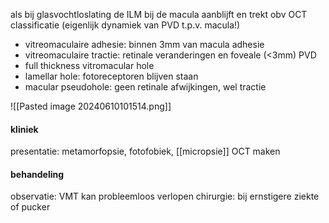 als bij glasvochtloslating de ILM bij de macula aanblijft en trekt
obv OCT classificatie (eigenlijk dynamiek van PVD t.p.v. macula!)
- vitreomaculaire adhesie: binnen 3mm van macula adhesie
- vitreomaculaire tractie: retinale veranderingen en foveale (<3mm) PVD
- full thickness vitromacular hole
- lamellar hole: fotoreceptoren blijven staan
- macular pseudohole: geen retinale afwijkingen, wel tractie

 
![[Pasted image 20240610101514.png]]

#### kliniek
presentatie: metamorfopsie, fotofobiek, [[micropsie]] 
OCT maken
#### behandeling
observatie: VMT kan probleemloos verlopen
chirurgie: bij ernstigere ziekte of pucker